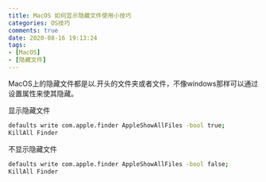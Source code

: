 ```yaml
---
title: MacOS 如何显示隐藏文件使用小技巧
categories: OS技巧
comments: true
date: 2020-08-16 19:13:24
tags:
- [MacOS]
- [隐藏文件]
---
```


MacOS上的隐藏文件都是以.开头的文件夹或者文件，不像windows那样可以通过设置属性来使其隐藏。
<!--more-->
显示隐藏文件
``` bash
defaults write com.apple.finder AppleShowAllFiles -bool true;
KillAll Finder
```

不显示隐藏文件
``` bash
defaults write com.apple.finder AppleShowAllFiles -bool false;
KillAll Finder
```
